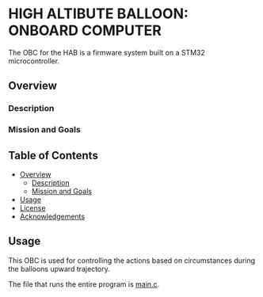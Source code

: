 # HIGH ALTIBUTE BALLOON: ONBOARD COMPUTER
The OBC for the HAB is a firmware system built on a STM32 microcontroller.

## Overview
### Description

### Mission and Goals

## Table of Contents
- [Overview](#overview)
  - [Description](#description)
  - [Mission and Goals](#mission-and-goals)
- [Usage](#usage)
- [License](#license)
- [Acknowledgements](#acknowledgements)

## Usage 
This OBC is used for controlling the actions based on circumstances during the balloons upward trajectory.

The file that runs the entire program is [main.c](https://github.com/UVicSatelliteDesign/HAB_OBC/blob/18-documentation/Core/Src/main.c).



